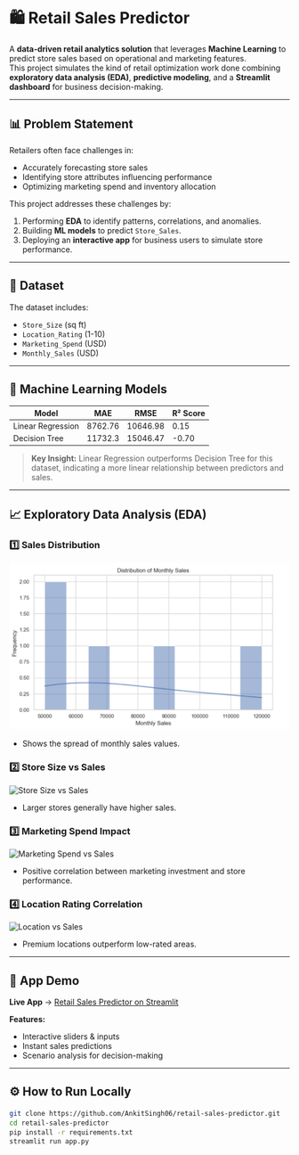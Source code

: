 # 🛍️ Retail Sales Predictor

A **data-driven retail analytics solution** that leverages **Machine Learning** to predict store sales based on operational and marketing features.  
This project simulates the kind of retail optimization work done combining **exploratory data analysis (EDA)**, **predictive modeling**, and a **Streamlit dashboard** for business decision-making.

---

## 📊 Problem Statement

Retailers often face challenges in:
- Accurately forecasting store sales
- Identifying store attributes influencing performance
- Optimizing marketing spend and inventory allocation

This project addresses these challenges by:
1. Performing **EDA** to identify patterns, correlations, and anomalies.
2. Building **ML models** to predict `Store_Sales`.
3. Deploying an **interactive app** for business users to simulate store performance.

---

## 📂 Dataset

The dataset includes:
- `Store_Size` (sq ft)
- `Location_Rating` (1-10)
- `Marketing_Spend` (USD)
- `Monthly_Sales` (USD)

---

## 🧠 Machine Learning Models

| Model              | MAE     | RMSE     | R² Score |
|--------------------|---------|----------|----------|
| Linear Regression  | 8762.76 | 10646.98 | 0.15     |
| Decision Tree      | 11732.3 | 15046.47 | -0.70    |

> **Key Insight:** Linear Regression outperforms Decision Tree for this dataset, indicating a more linear relationship between predictors and sales.

---

## 📈 Exploratory Data Analysis (EDA)

### 1️⃣ Sales Distribution
![Sales Distribution](EDA_1.png)  
- Shows the spread of monthly sales values.

### 2️⃣ Store Size vs Sales
![Store Size vs Sales](eda_store_size_vs_sales.png)  
- Larger stores generally have higher sales.

### 3️⃣ Marketing Spend Impact
![Marketing Spend vs Sales](eda_marketing_vs_sales.png)  
- Positive correlation between marketing investment and store performance.

### 4️⃣ Location Rating Correlation
![Location vs Sales](eda_location_vs_sales.png)  
- Premium locations outperform low-rated areas.

---

## 🚀 App Demo

**Live App** → [Retail Sales Predictor on Streamlit](https://retail-sales-predictor-akfxck5hpg4wdpn3shexnn.streamlit.app/#retail-sales-prediction-app)  

**Features:**
- Interactive sliders & inputs
- Instant sales predictions
- Scenario analysis for decision-making

---

## ⚙️ How to Run Locally

```bash
git clone https://github.com/AnkitSingh06/retail-sales-predictor.git
cd retail-sales-predictor
pip install -r requirements.txt
streamlit run app.py
